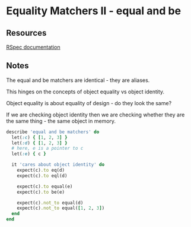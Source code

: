 # Equality Matchers II - equal and be

## Resources

[RSpec documentation](https://relishapp.com/rspec/rspec-expectations/v/3-8/docs/built-in-matchers/equality-matchers)

## Notes

The equal and be matchers are identical - they are aliases.

This hinges on the concepts of object equality vs object identity.

Object equality is about equality of design - do they look the same?

If we are checking object identity then we are checking whether they are the same thing - the same object in memory.

```ruby
describe 'equal and be matchers' do
  let(:c) { [1, 2, 3] }
  let(:d) { [1, 2, 3] }
  # here, e is a pointer to c
  let(:e) { c }

  it 'cares about object identity' do
    expect(c).to eq(d)
    expect(c).to eql(d)

    expect(c).to equal(e)
    expect(c).to be(e)

    expect(c).not_to equal(d)
    expect(c).not_to equal([1, 2, 3])
  end
end
```
